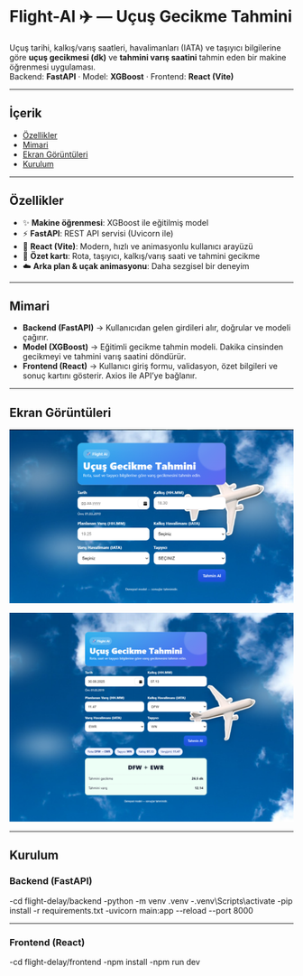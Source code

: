 # Flight-AI ✈️ — Uçuş Gecikme Tahmini

Uçuş tarihi, kalkış/varış saatleri, havalimanları (IATA) ve taşıyıcı bilgilerine göre **uçuş gecikmesi (dk)** ve **tahmini varış saatini** tahmin eden bir makine öğrenmesi uygulaması.  
Backend: **FastAPI** · Model: **XGBoost** · Frontend: **React (Vite)**

---

## İçerik
- [Özellikler](#özellikler)
- [Mimari](#mimari)
- [Ekran Görüntüleri](#ekran-görüntüleri)
- [Kurulum](#kurulum)

---

## Özellikler
- ✨ **Makine öğrenmesi**: XGBoost ile eğitilmiş model  
- ⚡ **FastAPI**: REST API servisi (Uvicorn ile)  
- 🎨 **React (Vite)**: Modern, hızlı ve animasyonlu kullanıcı arayüzü  
- 🧾 **Özet kartı**: Rota, taşıyıcı, kalkış/varış saati ve tahmini gecikme  
- ☁️ **Arka plan & uçak animasyonu**: Daha sezgisel bir deneyim

---

## Mimari
- **Backend (FastAPI)** → Kullanıcıdan gelen girdileri alır, doğrular ve modeli çağırır.  
- **Model (XGBoost)** → Eğitimli gecikme tahmin modeli. Dakika cinsinden gecikmeyi ve tahmini varış saatini döndürür.  
- **Frontend (React)** → Kullanıcı giriş formu, validasyon, özet bilgileri ve sonuç kartını gösterir. Axios ile API’ye bağlanır.  

---

## Ekran Görüntüleri

<p align="center">
  <img src="docs/images/ui1.png" alt="Form ekranı" width="800"/>
</p>

<p align="center">
  <img src="docs/images/ui2.png" alt="Sonuç ekranı" width="800"/>
</p>

---

## Kurulum

### Backend (FastAPI)


-cd flight-delay/backend
-python -m venv .venv
-.venv\Scripts\activate
-pip install -r requirements.txt
-uvicorn main:app --reload --port 8000


---

### Frontend (React)

-cd flight-delay/frontend
-npm install
-npm run dev
